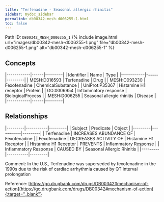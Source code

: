 ```yaml
---
title: "Terfenadine - Seasonal allergic rhinitis"
sidebar: mydoc_sidebar
permalink: db00342-mesh-d006255-1.html
toc: false 
---
```



Path ID: `DB00342_MESH_D006255_1`
{% include image.html url="images/db00342-mesh-d006255-1.png" file="db00342-mesh-d006255-1.png" alt="db00342-mesh-d006255-1" %}

## Concepts

|------------|------|---------|
| Identifier | Name | Type    |
|------------|------|---------|
| MESH:D016593 | Terfenadine | Drug |
| MESH:C093230 | Fexofenadine | ChemicalSubstance |
| UniProt:P35367 | Histamine H1 receptor | Protein |
| GO:0006954 | Inflammatory response | BiologicalProcess |
| MESH:D006255 | Seasonal allergic rhinitis | Disease |
|------------|------|---------|

## Relationships

|---------|-----------|---------|
| Subject | Predicate | Object  |
|---------|-----------|---------|
| Terfenadine | INCREASES ABUNDANCE OF | Fexofenadine |
| Fexofenadine | DECREASES ACTIVITY OF | Histamine H1 Receptor |
| Histamine H1 Receptor | PREVENTS | Inflammatory Response |
| Inflammatory Response | CAUSED BY | Seasonal Allergic Rhinitis |
|---------|-----------|---------|

Comment: In the U.S., Terfenadine was superseded by fexofenadine in the 1990s due to the risk of cardiac arrhythmia caused by QT interval prolongation

Reference: [https://go.drugbank.com/drugs/DB00342#mechanism-of-action](https://go.drugbank.com/drugs/DB00342#mechanism-of-action){:target="_blank"}